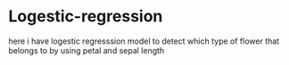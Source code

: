 # Logestic-regression


here i have logestic regresssion model to detect which type of flower that belongs to by using petal and sepal length 
